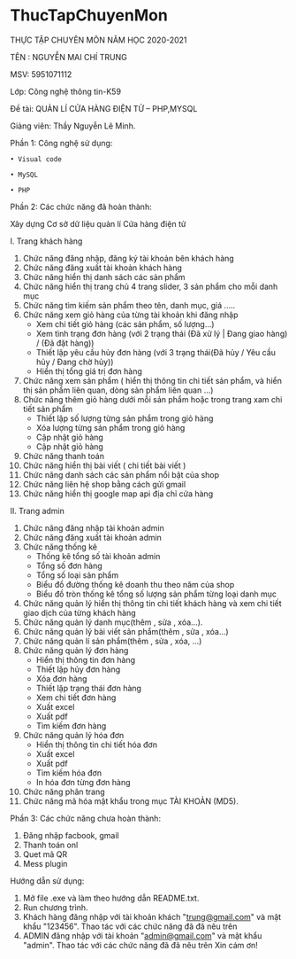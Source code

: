 # ThucTapChuyenMon
THỰC TẬP CHUYÊN MÔN NĂM HỌC 2020-2021

TÊN : NGUYỄN MAI CHÍ TRUNG

MSV: 5951071112

Lớp: Công nghệ thông tin-K59
	
Đề tài: QUẢN LÍ CỬA HÀNG ĐIỆN TỬ – PHP,MYSQL

Giảng viên: Thầy Nguyễn Lê Minh. 

Phần 1: Công nghệ sử dụng:

	• Visual code
	
	• MySQL
	
	• PHP
	
Phần 2: Các chức năng đã hoàn thành:

Xây dựng Cơ sở dữ liệu quản lí Cửa hàng điện tử

I.	Trang khách hàng 

1.	Chức năng đăng nhập, đăng ký tài khoản bên khách hàng 
2.	Chức năng đăng xuất tài khoản khách hàng
3.	Chức năng hiển thị danh sách các sản phẩm
4.	Chức năng hiển thị trang chủ 4 trang slider, 3 sản phẩm cho mỗi danh mục
5.	Chức năng tìm kiếm sản phẩm theo tên, danh mục, giá …..
6.	Chức năng xem giỏ hàng của từng tài khoản khi đăng nhập 
	+  Xem chi tiết giỏ hàng (các sản phẩm, số lượng…)
	+  Xem tình trạng đơn hàng (với 2 trạng thái (Đã xử lý | Đang giao hàng) / (Đã đặt hàng))
	+  Thiết lập yêu cầu hủy đơn hàng (với 3 trạng thái(Đã hủy / Yêu cầu hủy / Đang chờ hủy))
	+  Hiển thị tổng giá trị đơn hàng
7.	Chức năng xem sản phẩm ( hiển thị thông tin chi tiết sản phẩm, và hiển thị sản phẩm liên quan, dòng sản phẩm liên quan …)
8.	Chức năng thêm giỏ hàng dưới mỗi sản phẩm hoặc trong trang xam chi tiết sản phẩm
	+  Thiết lập số lượng từng sản phẩm trong giỏ hàng
	+  Xóa lượng từng sản phẩm trong giỏ hàng
	+  Cập nhật giỏ hàng
	+  Cập nhật giỏ hàng
9.	Chức năng thanh toán 
10.	Chức năng hiển thị bài viết ( chi tiết bài viết )
11.	Chức năng danh sách các sản phẩm nổi bật của shop
12.	Chức năng liên hệ shop bằng cách gửi gmail
13.	Chức năng hiển thị google map api địa chỉ cửa hàng

II.	Trang  admin 

1.	Chức năng đăng nhập tài khoản admin
2.	Chức năng đăng xuất tài khoản admin
3.	Chức năng thống kê
	+  Thống kê tổng số tài khoản admin
	+  Tổng số đơn hàng	
	+  Tổng số loại sản phẩm
	+  Biểu đồ đường thống kê doanh thu theo năm của shop
	+  Biểu đồ tròn thống kê tổng số lượng sản phẩm từng loại danh mục
4.	Chức năng quản lý hiển thị thông tin chi tiết khách hàng và xem chi tiết giao dịch của từng khách hàng
5.	Chức năng quản lý danh mục(thêm , sửa , xóa…).
6.	Chức năng quản lý bài viết sản phẩm(thêm , sửa , xóa…)
7.	Chức năng quản lí sản phẩm(thêm , sửa , xóa, …)
8.	Chức năng quản lý đơn hàng
	+  Hiển thị thông tin đơn hàng
	+  Thiết lập hủy đơn hàng
	+  Xóa đơn hàng
	+  Thiết lập trạng thái đơn hàng
	+  Xem chi tiết đơn hàng
	+  Xuất excel 
	+  Xuất pdf
	+ Tìm kiếm đơn hàng
9.	Chức năng quản lý hóa đơn
	+  Hiển thị thông tin chi tiết hóa đơn	
	+  Xuất excel 
	+  Xuất pdf
	+ Tìm kiếm hóa đơn
	+ In hóa đơn từng đơn hàng
10.	Chức năng phân trang
11.	Chức năng mã hóa mật khẩu trong mục TÀI KHOẢN (MD5).

Phần 3: Các chức năng chưa hoàn thành:

1.	Đăng nhập facbook, gmail
2.	Thanh toán onl
3.	Quet mã QR
4.	Mess plugin


Hướng dẫn sử dụng:
1.	Mở file .exe và làm theo hướng dẫn README.txt.
2.	Run chương trình.
3.	Khách hàng đăng nhập với tài khoản khách "trung@gmail.com" và mật khẩu "123456". Thao tác với các chức năng đã đã nêu trên
4.	ADMIN đăng nhập với tài khoản "admin@gmail.com" và mật khẩu "admin". Thao tác với các chức năng đã đã nêu trên
Xin cám ơn!

